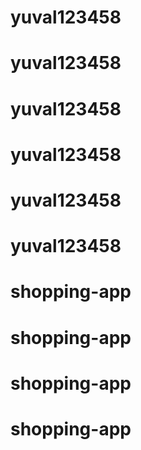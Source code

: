 # yuval123458
# yuval123458
# yuval123458
# yuval123458
# yuval123458
# yuval123458
# shopping-app
# shopping-app
# shopping-app
# shopping-app
